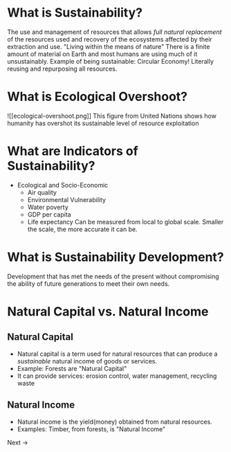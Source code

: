 # What is Sustainability?
The use and management of resources that allows *full natural replacement* of the resources used and recovery of the ecosystems affected by their extraction and use.
"Living within the means of nature"
There is a finite amount of material on Earth and most humans are using much of it unsustainably.
Example of being sustainable: Circular Economy! Literally reusing and repurposing all resources.
# What is Ecological Overshoot?
![[ecological-overshoot.png]]
This figure from United Nations shows how humanity has overshot its sustainable level of resource exploitation
# What are Indicators of Sustainability?
- Ecological and Socio-Economic
	- Air quality
	- Environmental Vulnerability
	- Water poverty
	- GDP per capita
	- Life expectancy
Can be measured from local to global scale. Smaller the scale, the more accurate it can be.
# What is Sustainability Development?
Development that has met the needs of the present without compromising the ability of future generations to meet their own needs.
# Natural Capital vs. Natural Income
## Natural Capital
- Natural capital is a term used for natural resources that can produce a *sustainable* natural income of goods or services.
- Example: Forests are "Natural Capital"
- It can provide services: erosion control, water management, recycling waste
## Natural Income
- Natural income is the yield(money) obtained from natural resources.
- Examples: Timber, from forests, is "Natural Income"

Next -> 